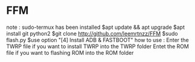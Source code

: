 # FFM
note : sudo-termux has been installed
$apt update && apt upgrade
$apt install git python2
$git clone http://github.com/leemrtnzz/FFM
$sudo flash.py
$use option "[4] Install ADB & FASTBOOT"
how to use :
Enter the TWRP file if you want to install TWRP into the TWRP folder
Entet the ROM file if you want to flashing ROM into the ROM folder
